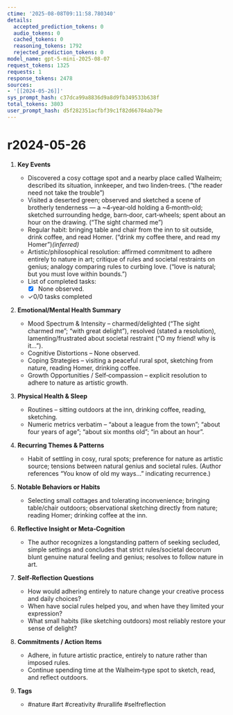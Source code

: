 ```yaml
---
ctime: '2025-08-08T09:11:58.780340'
details:
  accepted_prediction_tokens: 0
  audio_tokens: 0
  cached_tokens: 0
  reasoning_tokens: 1792
  rejected_prediction_tokens: 0
model_name: gpt-5-mini-2025-08-07
request_tokens: 1325
requests: 1
response_tokens: 2478
sources:
- '[[2024-05-26]]'
sys_prompt_hash: c37dca99a8836d9a8d9fb349533b638f
total_tokens: 3803
user_prompt_hash: d5f282351acfbf39c1f82d66784ab79e
---
```

# r2024-05-26

1. **Key Events**
   - Discovered a cosy cottage spot and a nearby place called Walheim; described its situation, innkeeper, and two linden‑trees. (“the reader need not take the trouble”)  
   - Visited a deserted green; observed and sketched a scene of brotherly tenderness — a ~4‑year‑old holding a 6‑month‑old; sketched surrounding hedge, barn‑door, cart‑wheels; spent about an hour on the drawing. (“The sight charmed me”)  
   - Regular habit: bringing table and chair from the inn to sit outside, drink coffee, and read Homer. (“drink my coffee there, and read my Homer”)*(inferred)*  
   - Artistic/philosophical resolution: affirmed commitment to adhere entirely to nature in art; critique of rules and societal restraints on genius; analogy comparing rules to curbing love. (“love is natural; but you must love within bounds.”)  
   - List of completed tasks:
     - [x] None observed.
   - ✓0/0 tasks completed

2. **Emotional/Mental Health Summary**
   - Mood Spectrum & Intensity – charmed/delighted (“The sight charmed me”; “with great delight”), resolved (stated a resolution), lamenting/frustrated about societal restraint (“O my friend! why is it...”).  
   - Cognitive Distortions – None observed.  
   - Coping Strategies – visiting a peaceful rural spot, sketching from nature, reading Homer, drinking coffee.  
   - Growth Opportunities / Self‑compassion – explicit resolution to adhere to nature as artistic growth.

3. **Physical Health & Sleep**
   - Routines – sitting outdoors at the inn, drinking coffee, reading, sketching.  
   - Numeric metrics verbatim – “about a league from the town”; “about four years of age”; “about six months old”; “in about an hour”.

4. **Recurring Themes & Patterns**
   - Habit of settling in cosy, rural spots; preference for nature as artistic source; tensions between natural genius and societal rules. (Author references “You know of old my ways...” indicating recurrence.)

5. **Notable Behaviors or Habits**
   - Selecting small cottages and tolerating inconvenience; bringing table/chair outdoors; observational sketching directly from nature; reading Homer; drinking coffee at the inn.

6. **Reflective Insight or Meta‑Cognition**
   - The author recognizes a longstanding pattern of seeking secluded, simple settings and concludes that strict rules/societal decorum blunt genuine natural feeling and genius; resolves to follow nature in art.

7. **Self‑Reflection Questions**
   - How would adhering entirely to nature change your creative process and daily choices?  
   - When have social rules helped you, and when have they limited your expression?  
   - What small habits (like sketching outdoors) most reliably restore your sense of delight?

8. **Commitments / Action Items**
   - Adhere, in future artistic practice, entirely to nature rather than imposed rules.  
   - Continue spending time at the Walheim‑type spot to sketch, read, and reflect outdoors.

9. **Tags**
   - #nature #art #creativity #rurallife #selfreflection